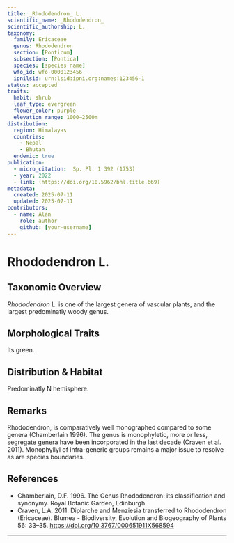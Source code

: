 ```yaml
---
title: _Rhododendron_ L.
scientific_name: _Rhododendron_
scientific_authorship: L.
taxonomy:
  family: Ericaceae
  genus: Rhododendron
  section: [Ponticum]
  subsection: [Pontica]
  species: [species name]
  wfo_id: wfo-0000123456
  ipnilsid: urn:lsid:ipni.org:names:123456-1
status: accepted
traits:
  habit: shrub
  leaf_type: evergreen
  flower_color: purple
  elevation_range: 1000–2500m
distribution:
  region: Himalayas
  countries:
    - Nepal
    - Bhutan
  endemic: true
publication:
  - micro_citation:  Sp. Pl. 1 392 (1753)
  - year: 2022
  - link: (https://doi.org/10.5962/bhl.title.669)
metadata:
  created: 2025-07-11
  updated: 2025-07-11
contributors:
  - name: Alan
    role: author
    github: [your-username]
---
```


# Rhododendron L.

## Taxonomic Overview  
_Rhododendron_ L. is one of the largest genera of vascular plants, and the largest predominatly woody genus.

## Morphological Traits  
Its green.

## Distribution & Habitat  
Predominatly N hemisphere. 

## Remarks  
Rhododendron, is comparatively well monographed compared to some genera (Chamberlain 1996). The genus is monophyletic, more or less, segregate genera have been incorporated in the last decade (Craven et al. 2011). Monophyllyl of infra-generic groups remains a major issue to resolve as are species boundaries.

## References  
- Chamberlain, D.F. 1996. The Genus Rhododendron: its classification and synonymy. Royal Botanic Garden, Edinburgh.
- Craven, L.A. 2011. Diplarche and Menziesia transferred to Rhododendron (Ericaceae). Blumea - Biodiversity, Evolution and Biogeography of Plants 56: 33–35. https://doi.org/10.3767/000651911X568594

---
